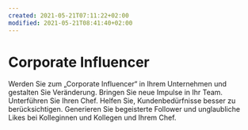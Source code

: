 ```yaml
---
created: 2021-05-21T07:11:22+02:00
modified: 2021-05-21T08:41:40+02:00
---
```


# Corporate Influencer

Werden Sie zum „Corporate Influencer“ in Ihrem Unternehmen und gestalten Sie Veränderung. 
Bringen Sie neue Impulse in Ihr Team. Unterführen Sie Ihren Chef. 
Helfen Sie, Kundenbedürfnisse besser zu berücksichtigen. 
Generieren Sie begeisterte Follower und unglaubliche Likes bei Kolleginnen und Kollegen und Ihrem Chef.